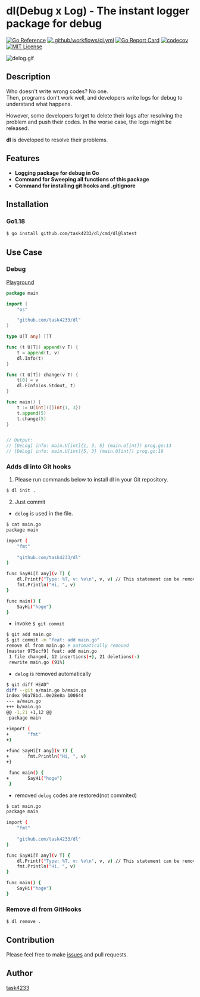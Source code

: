 dl(Debug x Log) - The instant logger package for debug
======

[![Go Reference](https://pkg.go.dev/badge/github.com/task4233/dl.svg)](https://pkg.go.dev/github.com/task4233/dl)
[![.github/workflows/ci.yml](https://github.com/task4233/dl/actions/workflows/ci.yml/badge.svg)](https://github.com/task4233/dl/actions/workflows/ci.yml)
[![Go Report Card](https://goreportcard.com/badge/github.com/task4233/dl)](https://goreportcard.com/report/github.com/task4233/dl)
[![codecov](https://codecov.io/gh/task4233/dl/branch/main/graph/badge.svg?token=xrhysp4Tzf)](https://codecov.io/gh/task4233/dl)
[![MIT License](http://img.shields.io/badge/license-MIT-blue.svg?style=flat)](LICENSE)


![delog.gif](https://user-images.githubusercontent.com/29667656/159164178-f72aede7-f825-438a-add6-aa3deedf8c4c.gif)

## Description
Who doesn't write wrong codes? No one.  
Then, programs don't work well, and developers write logs for debug to understand what happens.

However, some developers forget to delete their logs after resolving the problem and push their codes. In the worse case, the logs might be released.

**dl** is developed to resolve their problems.

## Features
- **Logging package for debug in Go**
- **Command for Sweeping all functions of this package**
- **Command for installing git hooks and .gitignore**

## Installation
### Go1.18

```bash
$ go install github.com/task4233/dl/cmd/dl@latest
```

## Use Case
### Debug

[Playground](https://go.dev/play/p/GRucgd6JhPk)
```go
package main

import (
	"os"

	"github.com/task4233/dl"
)

type U[T any] []T

func (t U[T]) append(v T) {
	t = append(t, v)
	dl.Info(t)
}

func (t U[T]) change(v T) {
	t[0] = v
	dl.FInfo(os.Stdout, t)
}

func main() {
	t := U[int]([]int{1, 3})
	t.append(5)
	t.change(5)
}


// Output:
// [DeLog] info: main.U[int]{1, 3, 5} (main.U[int]) prog.go:13
// [DeLog] info: main.U[int]{5, 3} (main.U[int]) prog.go:18
```

### Adds dl into Git hooks
1. Please run commands below to install dl in your Git repository.

```bash
$ dl init .
```

2. Just commit

- `delog` is used in the file.

```bash
$ cat main.go 
package main

import (
	"fmt"
	
	"github.com/task4233/dl"
)

func SayHi[T any](v T) {
	dl.Printf("Type: %T, v: %v\n", v, v) // This statement can be removed by `$ dl clean main.go`
	fmt.Println("Hi, ", v)
}

func main() {
    SayHi("hoge")
}
```

- invoke `$ git commit`

```bash
$ git add main.go
$ git commit -m "feat: add main.go"
remove dl from main.go # automatically removed
[master 975ecf9] feat: add main.go
 1 file changed, 12 insertions(+), 21 deletions(-)
 rewrite main.go (91%)
```

- `delog` is removed automatically

```bash
$ git diff HEAD^
diff --git a/main.go b/main.go
index 90a78bd..0e28e8a 100644
--- a/main.go
+++ b/main.go
@@ -1,21 +1,12 @@
 package main

+import (
+       "fmt"
+)
 
+func SayHi[T any](v T) {
+       fmt.Println("Hi, ", v)
+}

 func main() {
+       SayHi("hoge")
 }
```

- removed `delog` codes are restored(not commited)

```bash
$ cat main.go 
package main

import (
	"fmt"
	
	"github.com/task4233/dl"
)

func SayHi[T any](v T) {
	dl.Printf("Type: %T, v: %v\n", v, v) // This statement can be removed by `$ dl clean main.go`
	fmt.Println("Hi, ", v)
}

func main() {
    SayHi("hoge")
}
```

### Remove dl from GitHooks

```bash
$ dl remove .
```

## Contribution
Please feel free to make [issues](https://github.com/task4233/dl/issues/new/choose) and pull requests.

## Author
[task4233](https://github.com/task4233)
